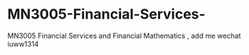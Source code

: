 # MN3005-Financial-Services-
MN3005 Financial Services   and Financial Mathematics , add me wechat iuww1314
